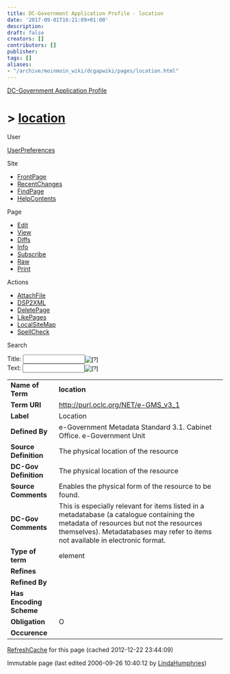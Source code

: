 ```yaml
---
title: DC-Government Application Profile - location
date: '2017-09-01T16:21:09+01:00'
description: 
draft: false
creators: []
contributors: []
publisher: 
tags: []
aliases:
- "/archive/moinmoin_wiki/dcgapwiki/pages/location.html"
---
```


 [DC-Government Application Profile](http://dublincore.org/dcgapwiki/FrontPage)

# > [location](http://dublincore.org/dcgapwiki/location?action=fullsearch&value=location&literal=1&case=1&context=40 "Click here to do a full-text search for this title")

User

 [UserPreferences](http://dublincore.org/dcgapwiki/UserPreferences)

Site

- [FrontPage](http://dublincore.org/dcgapwiki/FrontPage)
- [RecentChanges](http://dublincore.org/dcgapwiki/RecentChanges)
- [FindPage](http://dublincore.org/dcgapwiki/FindPage)
- [HelpContents](http://dublincore.org/dcgapwiki/HelpContents)

Page

- [Edit](http://dublincore.org/dcgapwiki/location?action=edit "Edit")
- [View](http://dublincore.org/dcgapwiki/location "View")
- [Diffs](http://dublincore.org/dcgapwiki/location?action=diff "Diffs")
- [Info](http://dublincore.org/dcgapwiki/location?action=info "Info")
- [Subscribe](http://dublincore.org/dcgapwiki/location?action=subscribe "Subscribe")
- [Raw](http://dublincore.org/dcgapwiki/location?action=raw "Raw")
- [Print](http://dublincore.org/dcgapwiki/location?action=print "Print")

Actions

- [AttachFile](http://dublincore.org/dcgapwiki/location?action=AttachFile)
- [DSP2XML](http://dublincore.org/dcgapwiki/location?action=DSP2XML)
- [DeletePage](http://dublincore.org/dcgapwiki/location?action=DeletePage)
- [LikePages](http://dublincore.org/dcgapwiki/location?action=LikePages)
- [LocalSiteMap](http://dublincore.org/dcgapwiki/location?action=LocalSiteMap)
- [SpellCheck](http://dublincore.org/dcgapwiki/location?action=SpellCheck)

Search

<form method="POST" action="/dcgapwiki/location">
<p>
<input name="action" value="inlinesearch" type="hidden">
<input name="context" value="40" type="hidden">
Title: <input name="text_title" size="15" maxlength="50" type="text"><input src="location_files/moin-search.png" name="button_title" alt="[?]" type="image"><br>Text: <input name="text_full" size="15" maxlength="50" type="text"><input src="location_files/moin-search.png" name="button_full" alt="[?]" type="image">
</p>
</form>

<table>
  <tbody>
    <tr>
      <td>
        <strong>Name of Term</strong>
      </td>
      <td>
        <strong>location</strong>
      </td>
    </tr>
    <tr>
      <td>
        <strong>Term URI</strong>
      </td>
      <td>
        <a href="http://purl.oclc.org/NET/e-GMS_v3_1">http://purl.oclc.org/NET/e-GMS_v3_1</a>
      </td>
    </tr>
    <tr>
      <td>
        <strong>Label</strong>
      </td>
      <td>
        Location</td>
    </tr>
    <tr>
      <td>
        <strong>Defined By</strong>
      </td>
      <td>
        e-Government Metadata Standard 3.1. Cabinet Office. e-Government Unit</td>
    </tr>
    <tr>
      <td>
        <strong>Source Definition</strong>
      </td>
      <td>
        The physical location of the resource</td>
    </tr>
    <tr>
      <td>
        <strong>DC-Gov Definition</strong>
      </td>
      <td>
        The physical location of the resource</td>
    </tr>
    <tr>
      <td>
        <strong>Source Comments</strong>
      </td>
      <td>
        Enables the physical form of the resource to be found.</td>
    </tr>
    <tr>
      <td>
        <strong>DC-Gov Comments</strong>
      </td>
      <td>
        This is especially relevant for items listed in a metadatabase (a 
        catalogue containing the metadata of resources but not the resources 
        themselves). Metadatabases may refer to items not available in 
        electronic format.</td>
    </tr>
    <tr>
      <td>
        <strong>Type of term</strong>
      </td>
      <td>
        element</td>
    </tr>
    <tr>
      <td>
        <strong>Refines</strong>
      </td>
      <td colspan="2" align="center">
      </td>
    </tr>
    <tr>
      <td>
        <strong>Refined By</strong>
      </td>
      <td colspan="2" align="center">
      </td>
    </tr>
    <tr>
      <td>
        <strong>Has Encoding Scheme</strong>
      </td>
      <td colspan="2" align="center">
      </td>
    </tr>
    <tr>
      <td>
        <strong>Obligation</strong>
      </td>
      <td>
        O</td>
    </tr>
    <tr>
      <td>
        <strong>Occurence</strong>
      </td>
      <td colspan="2" align="center">
      </td>
    </tr>
  </tbody>
</table>


 [RefreshCache](http://dublincore.org/dcgapwiki/location?action=refresh&arena=Page.py&key=location.text_html) for this page (cached 2012-12-22 23:44:09)  

Immutable page (last edited 2006-09-26 10:40:12 by [LindaHumphries](http://dublincore.org/dcgapwiki/LindaHumphries))

